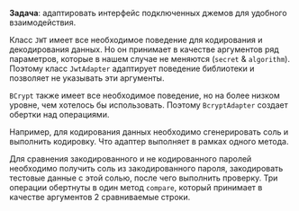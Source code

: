 **Задача**: адаптировать интерфейс подключенных джемов для удобного взаимодействия.

Класс `JWT` имеет все необходимое поведение для кодирования и декодирования данных. Но он принимает в качестве аргументов ряд параметров, которые в нашем случае не меняются (`secret` & `algorithm`). Поэтому класс `JwtAdapter` адаптирует поведение библиотеки и позволяет не указывать эти аргументы.

`BCrypt` также имеет все необходимое поведение, но на более низком уровне, чем хотелось бы использовать. Поэтому `BcryptAdapter` создает обертки над операциями.

Например, для кодирования данных необходимо сгенерировать соль и выполнить кодировку. Что адаптер выполняет в рамках одного метода.

Для сравнения закодированного и не кодированного паролей необходимо получить соль из закодированного пароля, закодировать тестовые данные с этой солью, после чего выполнить проверку. Три операции обертнуты в один метод `compare`, который принимает в качестве аргументов 2 сравниваемые строки.
